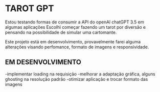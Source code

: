 # TAROT GPT


Estou testando formas de consumir a API do openAI chatGPT 3.5 em algumas aplicações
Escolhi começar fazendo um tarot por diversão e pensando na possibilidade de simular
uma cartomante.



Este projeto está em desenvolvimento, provavelmente farei alguma alterações visando
perfomance, formato de imagens e responsividade.


## EM DESENVOLVIMENTO

-implementar loading na requisição
-melhorar a adaptação gráfica, alguns ghosting na resolução padrão
-otimizar aplicação e trocar formato das imagens
